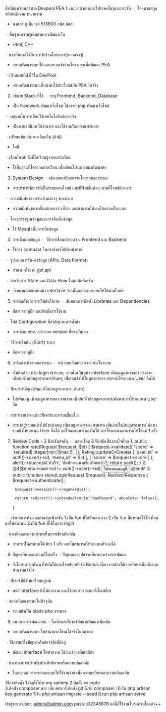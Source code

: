 สิ่งที่ต้องเขียนอธิบาย Devpool PEA
1.แนะนำตัวเองและโปรเจคสั้นๆและกระชับ
ㆍ ชื่อ-นามสกุล รหัสพนักงาน หน่วยงาน
- พงศกร ฟูเต็มวงศ์ 513600 กฟส.มฮส.

ㆍพื้นฐานความรู้เดิมด้านการพัฒนาเว็บ
- Html, C++

ㆍแรงบันดาลใจในการเข้าร่วมโครงการ(บอกตรงๆ)
- อยากพัฒนาระบบได้ และอยากเข้าร่วมโครงการเพื่อพัฒนา PEA

ㆍเป้าหมายที่ตั้งไว้ใน DevPool
- อยากพัฒนาระบบเพื่อนำมาใช้ประโยชน์กับ PEA ได้จริง 

<!----------------------------------------------------------------------------------->

2. อธิบาย Stack ที่ใช้
ㆍ ระบุ Frontend, Backend, Database
- เป็น framwork พัฒนาเว็บไซต์ ใช้ภาษา php พัฒนาเว็บไซต์  

ㆍ เหตุผลในการเลือกใช้เทคโนโลยีแต่ละอย่าง
- เป็นภาษาที่นิยม ใช้งานง่าย เเละใช้งานกันอย่างแพร่หลาย

ㆍเปรียบเทียบกับทางเลือกอื่น (ถ้ามี)
- ไม่มี

ㆍเชื่อมโยงกับสิ่งที่ได้เรียนรู้จากคอร์สเรียน
- ใช้พื้นฐานที่ได้จากคอร์สเรียน เพื่อเขียนโปรเเกรมมาพัฒนาต่อ

<!----------------------------------------------------------------------------------->

3. System Design
ㆍอธิบายสถาปัตยกรรมโดยรวมของระบบ
- การบริหารจัดการที่เป็นระบบตามโจทย์ เเละมีฟังก์ชั่นต่างๆ ตามที่โจทย์ต้องการ

ㆍ ความสัมพันธ์ระหว่างส่วนต่างๆ ของระบบ
- ความสัมพันธ์การเชื่อมด้วยตารางที่ง่าย และสามารถใช้งานได้อย่างเป็นระบบ 

ㆍ โครงสร้างฐานข้อมูลและการจัดเก็บข้อมูล
- ใช้ Mysql เพื่อการเก็บข้อมูล

<!----------------------------------------------------------------------------------->

4. การเชื่อมต่อข้อมูล
ㆍ วิธีการเชื่อนต่อระหว่าง Frontend และ Backend
- ใช้การ compact ในการส่งค่าไปยังหน้าบ้าน

ㆍ รูปแบบการรับ-ส่งข้อมูล (APls, Data Format)
- ส่วนมากใช้งาน get api

ㆍ การจัดการ State และ Data Flow ในแอปพลิเคชัน
- วางแผนออกแบบหน้า interface จากนั้นออกแบบระบบให้ได้ตามโจทย์

<!----------------------------------------------------------------------------------->

5. การติดตั้งและการเริ่มต้นใช้งาน
ㆍ ขั้นตอนการติดตั้ง Libraries และ Dependencies
- ศึกษาจากคู่มือ และติดตั้งการใช้งาน

ㆍ โฟล์ Configuration ที่สำคัญเเละการตั้งค่า
- การเชื่อม env. กว่าจะหา version ที่ตรงกันเจอ

ㆍ วิธีการเริ่มต้น (Start) ระบบ
- ศึกษาจากคู่มือ
 
 <!----------------------------------------------------------------------------------->
 
6. สาธิตการทำงานของระบบ
ㆍ หน้าจอหลักและการนำทางในระบบ
- เริ่มต้นด้วย หน้า login เข้าระบบ, จากนั้นเป็นหน้า interface เพิ่มเมนูอาหารของ สามารถ เพิ่ม/แก้ไข/ลบสูตรอาหาร/ค้นหา, เมื่อกดเข้าไปในสูตรอาหาร สามารถให้คะแนน User อื่นได้

ㆍ ฟีเจอร์สำคัญ (เพิ่ม/แก้ไข/ลบสูตรอาหาร, ค้นหา)
 - ไปเพิ่มเมนู เพิ่มเมนูอาหารของ สามารถ เพิ่ม/แก้ไข/ลบสูตรอาหาร/ค้นหา/การให้คะแนน User อื่น

ㆍ การทำงานของแต่ละฟีเจอร์และความเชื่อมโยง
  - การเข้าสู่ระบบเเล้วไปยังหน้าเมนู เพิ่มเมนูอาหารของ สามารถ เพิ่ม/แก้ไข/ลบสูตรอาหาร/ ค้นหา รวมถึงให้คะแนน User อื่นได้ แต่ให้คะแนนตัวเองไม่ได้ การให้คะแนนสามารถให้ได้แค่ 1 ครั้ง

<!----------------------------------------------------------------------------------->
7. Review Code - 3 ฟังก์ชันสำคัญ
ㆍ แสดงโค้ด 3 ฟังก์ชันที่น่าสนใจที่สุด
    1.
    public function rate(Request $request, $id)
    {
        $request->validate([
            'score' => 'required|integer|min:1|max:5',
        ]);
        Rating::updateOrCreate(
            [
                'user_id' => auth()->user()->id,
                'menu_id' => $id
            ],
            [
                'score' => $request->score
            ]
        );
        alert()->success('สำเร็จ', 'บันทึกคะแนนเรียบร้อยแล้ว');
        return back();
    }
    2.
      @if($menu->user->id != auth()->user()->id)
                <button class="btn btn-primary back-button" data-bs-toggle="modal" data-bs-target="#rateMenuModal">
                    <i class="fas fa-star"></i> ให้คะแนนเมนูนี้
                </button>
      @endif
    3.    
    public function store(LoginRequest $request): RedirectResponse
    {
        $request->authenticate();

        $request->session()->regenerate();

        return redirect()->intended(route('dashboard', absolute: false));
    }

ㆍ อธิบายการทำงานของแต่ละฟังก์ชัน
 1.เป็น fun ที่ใช้อัพเดต ดาว
 2.เป็น fun ที่กำหนดไว้ให้เพื่อนแค่ให้คะเเนน
 3.เป็น fun ที่ใช้ในการ login
 

ㆍแนวคิดและความท้าทายในการเขียนฟังก์ชัน
- สามารถให้คะแนนได้เพียง 1 ครั้ง และไม่สามารถให้คะแนนตัวเองได้

<!----------------------------------------------------------------------------------->
8. ปัญหาที่พบและส่วนที่ไม่เสร็จ
ㆍปัญหาและอุปสรรคที่พบระหว่างการพัฒนา
-  ยังไม่สามารถพัฒนาให้ทันได้ตามโจทย์ทุกหัวข้อ Bonus เนื่องจากตัองใช้เวลาศึกษาเพิ่มเติมและทำความเข้าใจ

ㆍ ฟีเจอร์ที่ยังไม่เสร็จสมบูรณ์
- หน้า interface ยังไม่สวยงาม และใช้งานยาก ระบบยังไม่เสถียร


ㆍข้อจำกัดของระบบในปัจจุบัน
- ระบบยังเป็น blade php  ธรรมดา

<!----------------------------------------------------------------------------------->
9. แนวทางการพัฒนาต่อ
ㆍไอเดียและฟีเจอร์ที่อยากพัฒนาเพิ่มเติม
- อยากพัฒนาระบบ ให้สามามรถใช้านได้จริงในอนาคต

ㆍวิธีการแก้ไขปัญหาหรือข้อจำกัดที่มีอยู่
- พัฒนา interface ให้สวยงาม ใช้งานง่าย เพิ่มเสถียร

ㆍแนวทางการปรับปรุงประสิทธิภาพหรือความปลอดภัย
- ในอนาคต สามารถออกแบบให้ใช้งานง่าย เพิ่มความเสถียรและความปลอดภัย

<!----------------------------------------------------------------------------------->
วิธีการติดตั้ง
1.ติดตั้งโปรเเกรม xammp 
2.ติดตั้ง vs code  
3.ติดตั้ง composer และ เซ็ต env 
4.ติดตั้ง git 
5.รัน composer i 
6.รัน php artisan key:generate 
7.รัน php artisan migrate --seed
8.run php artisan serve 

เข้าสู่ระบบ 
user: admin@admin.com 
pass: a12345678 
แค่นี้ก็ใช้งานโปรเเกรมได้แล้ว++ 
<!-------------------------->
